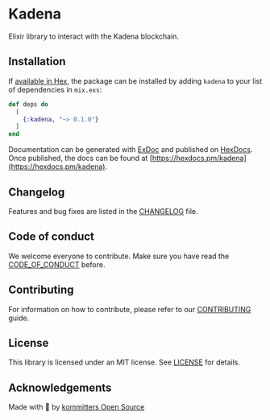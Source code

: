 # Kadena

Elixir library to interact with the Kadena blockchain.

## Installation

If [available in Hex](https://hex.pm/docs/publish), the package can be installed
by adding `kadena` to your list of dependencies in `mix.exs`:

```elixir
def deps do
  [
    {:kadena, "~> 0.1.0"}
  ]
end
```

Documentation can be generated with [ExDoc](https://github.com/elixir-lang/ex_doc)
and published on [HexDocs](https://hexdocs.pm). Once published, the docs can
be found at [https://hexdocs.pm/kadena](https://hexdocs.pm/kadena).

## Changelog

Features and bug fixes are listed in the [CHANGELOG][changelog] file.

## Code of conduct

We welcome everyone to contribute. Make sure you have read the [CODE_OF_CONDUCT][coc] before.

## Contributing

For information on how to contribute, please refer to our [CONTRIBUTING][contributing] guide.

## License

This library is licensed under an MIT license. See [LICENSE][license] for details.

## Acknowledgements

Made with 💙 by [kommitters Open Source](https://kommit.co)

[license]: https://github.com/kommitters/kadena/blob/main/LICENSE
[coc]: https://github.com/kommitters/kadena/blob/main/CODE_OF_CONDUCT.md
[changelog]: https://github.com/kommitters/kadena/blob/main/CHANGELOG.md
[contributing]: https://github.com/kommitters/kadena/blob/main/CONTRIBUTING.md
